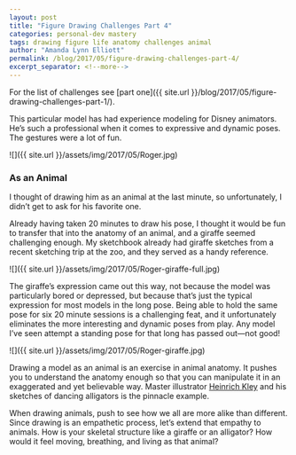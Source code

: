 ```yaml
---
layout: post
title: "Figure Drawing Challenges Part 4"
categories: personal-dev mastery
tags: drawing figure life anatomy challenges animal
author: "Amanda Lynn Elliott"
permalink: /blog/2017/05/figure-drawing-challenges-part-4/
excerpt_separator: <!--more-->
---
```


For the list of challenges see [part one]({{ site.url }}/blog/2017/05/figure-drawing-challenges-part-1/).

This particular model has had experience modeling for Disney animators. He’s such a professional when it comes to expressive and dynamic poses. The gestures were a lot of fun. 

![]({{ site.url }}/assets/img/2017/05/Roger.jpg)

### As an Animal

I thought of drawing him as an animal at the last minute, so unfortunately, I didn’t get to ask for his favorite one. 

Already having taken 20 minutes to draw his pose, I thought it would be fun to transfer that into the anatomy of an animal, and a giraffe seemed challenging enough. My sketchbook already had giraffe sketches from a recent sketching trip at the zoo, and they served as a handy reference.<!--more-->

![]({{ site.url }}/assets/img/2017/05/Roger-giraffe-full.jpg)

The giraffe’s expression came out this way, not because the model was particularly bored or depressed, but because that’s just the typical expression for most models in the long pose. Being able to hold the same pose for six 20 minute sessions is a challenging feat, and it unfortunately eliminates the more interesting and dynamic poses from play. Any model I’ve seen attempt a standing pose for that long has passed out—not good! 

![]({{ site.url }}/assets/img/2017/05/Roger-giraffe.jpg)

Drawing a model as an animal is an exercise in animal anatomy. It pushes you to understand the anatomy enough so that you can manipulate it in an exaggerated and yet believable way. Master illustrator [Heinrich Kley]( http://www.heinrich-kley.com/) and his sketches of dancing alligators is the pinnacle example. 

When drawing animals, push to see how we all are more alike than different. Since drawing is an empathetic process, let’s extend that empathy to animals. How is your skeletal structure like a giraffe or an alligator? How would it feel moving, breathing, and living as that animal? 